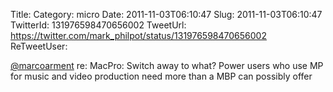 Title: 
Category: micro
Date: 2011-11-03T06:10:47
Slug: 2011-11-03T06:10:47
TwitterId: 131976598470656002
TweetUrl: https://twitter.com/mark_philpot/status/131976598470656002
ReTweetUser: 

[@marcoarment](https://twitter.com/marcoarment) re: MacPro: Switch away to what? Power users who use MP for music and video production need more than a MBP can possibly offer